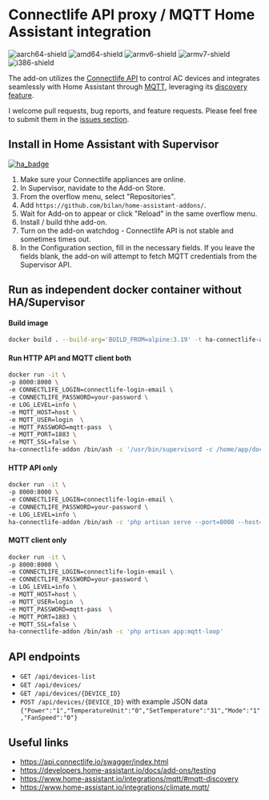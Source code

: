 # Connectlife API proxy / MQTT Home Assistant integration

[aarch64-shield]: https://img.shields.io/badge/aarch64-yes-green.svg
[amd64-shield]: https://img.shields.io/badge/amd64-yes-green.svg
[armv6-shield]: https://img.shields.io/badge/armv6-yes-green.svg
[armv7-shield]: https://img.shields.io/badge/armv7-yes-green.svg
[i386-shield]: https://img.shields.io/badge/i386-yes-green.svg
![aarch64-shield]
![amd64-shield]
![armv6-shield]
![armv7-shield]
![i386-shield]

The add-on utilizes the [Connectlife API](https://api.connectlife.io/swagger/index.html) to control AC devices and 
integrates seamlessly with Home Assistant through
[MQTT](https://www.home-assistant.io/integrations/climate.mqtt/), leveraging its
[discovery feature](https://www.home-assistant.io/integrations/mqtt/#mqtt-discovery).

I welcome pull requests, bug reports, and feature requests. Please feel free to submit them in the
[issues section](https://github.com/Bilan/connectlife-api-connector/issues).

## Install in Home Assistant with Supervisor

[![ha_badge](https://img.shields.io/badge/Home%20Assistant-Add%20On-blue.svg)](https://www.home-assistant.io/)

1. Make sure your Connectlife appliances are online.
2. In Supervisor, navidate to the Add-on Store.
3. From the overflow menu, select "Repositories".
4. Add `https://github.com/bilan/home-assistant-addons/`.
5. Wait for Add-on to appear or click "Reload" in the same overflow menu.
6. Install / build thhe add-on.
7. Turn on the add-on watchdog - Connectlife API is not stable and sometimes times out.
8. In the Configuration section, fill in the necessary fields. If you leave the fields blank,
the add-on will attempt to fetch MQTT credentials from the Supervisor API.

## Run as independent docker container without HA/Supervisor

#### Build image
```bash
docker build . --build-arg='BUILD_FROM=alpine:3.19' -t ha-connectlife-addon
```

#### Run HTTP API and MQTT client both
```bash
docker run -it \
-p 8000:8000 \
-e CONNECTLIFE_LOGIN=connectlife-login-email \
-e CONNECTLIFE_PASSWORD=your-password \
-e LOG_LEVEL=info \
-e MQTT_HOST=host \
-e MQTT_USER=login  \
-e MQTT_PASSWORD=mqtt-pass  \
-e MQTT_PORT=1883 \
-e MQTT_SSL=false \
ha-connectlife-addon /bin/ash -c '/usr/bin/supervisord -c /home/app/docker-files/supervisord.conf'
```

#### HTTP API only
```bash
docker run -it \
-p 8000:8000 \
-e CONNECTLIFE_LOGIN=connectlife-login-email \
-e CONNECTLIFE_PASSWORD=your-password \
-e LOG_LEVEL=info \
ha-connectlife-addon /bin/ash -c 'php artisan serve --port=8000 --host=0.0.0.0'
```

#### MQTT client only
```bash
docker run -it \
-p 8000:8000 \
-e CONNECTLIFE_LOGIN=connectlife-login-email \
-e CONNECTLIFE_PASSWORD=your-password \
-e LOG_LEVEL=info \
-e MQTT_HOST=host \
-e MQTT_USER=login  \
-e MQTT_PASSWORD=mqtt-pass  \
-e MQTT_PORT=1883 \
-e MQTT_SSL=false \
ha-connectlife-addon /bin/ash -c 'php artisan app:mqtt-loop'
```

## API endpoints

- `GET /api/devices-list`
- `GET /api/devices/`
- `GET /api/devices/{DEVICE_ID}`
- `POST /api/devices/{DEVICE_ID}` with example JSON data `{"Power":"1","TemperatureUnit":"0","SetTemperature":"31","Mode":"1","FanSpeed":"0"}`

## Useful links

-   https://api.connectlife.io/swagger/index.html
-   https://developers.home-assistant.io/docs/add-ons/testing
-   https://www.home-assistant.io/integrations/mqtt/#mqtt-discovery
-   https://www.home-assistant.io/integrations/climate.mqtt/
